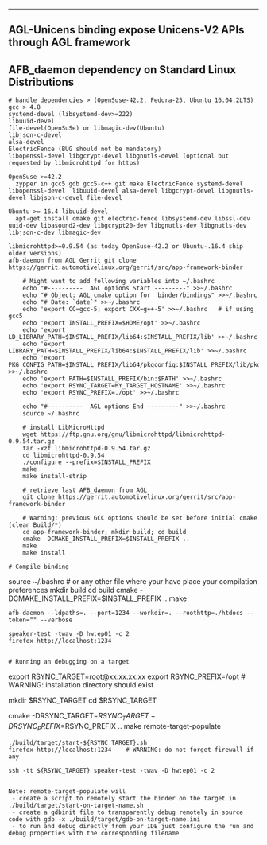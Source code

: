 ------------------------------------------------------------------------
AGL-Unicens binding expose Unicens-V2 APIs through AGL framework
------------------------------------------------------------------------


AFB_daemon dependency on Standard Linux Distributions
-------------------------------------------------------
    # handle dependencies > (OpenSuse-42.2, Fedora-25, Ubuntu 16.04.2LTS)
    gcc > 4.8
    systemd-devel (libsystemd-dev>=222) 
    libuuid-devel
    file-devel(OpenSuSe) or libmagic-dev(Ubuntu)
    libjson-c-devel
    alsa-devel
    ElectricFence (BUG should not be mandatory)
    libopenssl-devel libgcrypt-devel libgnutls-devel (optional but requested by libmicrohttpd for https)

    OpenSuse >=42.2 
      zypper in gcc5 gdb gcc5-c++ git make ElectricFence systemd-devel libopenssl-devel  libuuid-devel alsa-devel libgcrypt-devel libgnutls-devel libjson-c-devel file-devel 

    Ubuntu >= 16.4 libuuid-devel
      apt-get install cmake git electric-fence libsystemd-dev libssl-dev uuid-dev libasound2-dev libgcrypt20-dev libgnutls-dev libgnutls-dev libjson-c-dev libmagic-dev

    libmicrohttpd>=0.9.54 (as today OpenSuse-42.2 or Ubuntu-.16.4 ship older versions)
    afb-daemon from AGL Gerrit git clone https://gerrit.automotivelinux.org/gerrit/src/app-framework-binder

```
    # Might want to add following variables into ~/.bashrc
    echo "#----------  AGL options Start ---------" >>~/.bashrc
    echo "# Object: AGL cmake option for  binder/bindings" >>~/.bashrc
    echo "# Date: `date`" >>~/.bashrc
    echo 'export CC=gcc-5; export CXX=g++-5' >>~/.bashrc   # if using gcc5 
    echo 'export INSTALL_PREFIX=$HOME/opt' >>~/.bashrc
    echo 'export LD_LIBRARY_PATH=$INSTALL_PREFIX/lib64:$INSTALL_PREFIX/lib' >>~/.bashrc
    echo 'export LIBRARY_PATH=$INSTALL_PREFIX/lib64:$INSTALL_PREFIX/lib' >>~/.bashrc
    echo 'export PKG_CONFIG_PATH=$INSTALL_PREFIX/lib64/pkgconfig:$INSTALL_PREFIX/lib/pkgconfig' >>~/.bashrc
    echo 'export PATH=$INSTALL_PREFIX/bin:$PATH' >>~/.bashrc
    echo 'export RSYNC_TARGET=MY_TARGET_HOSTNAME' >>~/.bashrc
    echo 'export RSYNC_PREFIX=./opt' >>~/.bashrc

    echo "#----------  AGL options End ---------" >>~/.bashrc
    source ~/.bashrc

    # install LibMicroHttpd
    wget https://ftp.gnu.org/gnu/libmicrohttpd/libmicrohttpd-0.9.54.tar.gz
    tar -xzf libmicrohttpd-0.9.54.tar.gz
    cd libmicrohttpd-0.9.54
    ./configure --prefix=$INSTALL_PREFIX
    make
    make install-strip

    # retrieve last AFB_daemon from AGL
    git clone https://gerrit.automotivelinux.org/gerrit/src/app-framework-binder

    # Warning: previous GCC options should be set before initial cmake (clean Build/*)
    cd app-framework-binder; mkdir build; cd build 
    cmake -DCMAKE_INSTALL_PREFIX=$INSTALL_PREFIX ..
    make
    make install 
```


```
# Compile binding

```
source ~/.bashrc  # or any other file where your have place your compilation preferences
mkdir build
cd build
cmake -DCMAKE_INSTALL_PREFIX=$INSTALL_PREFIX ..
make

    afb-daemon --ldpaths=. --port=1234 --workdir=. --roothttp=./htdocs --token="" --verbose

    speaker-test -twav -D hw:ep01 -c 2
    firefox http://localhost:1234
```

# Running an debugging on a target

```
export RSYNC_TARGET=root@xx.xx.xx.xx
export RSYNC_PREFIX=/opt    # WARNING: installation directory should exist

mkdir $RSYNC_TARGET
cd    $RSYNC_TARGET

cmake -DRSYNC_TARGET=$RSYNC_TARGET -DRSYNC_PREFIX=$RSYNC_PREFIX ..
make remote-target-populate

    ./build/target/start-${RSYNC_TARGET}.sh
    firefox http://localhost:1234    # WARNING: do not forget firewall if any

    ssh -tt ${RSYNC_TARGET} speaker-test -twav -D hw:ep01 -c 2
```

Note: remote-target-populate will
 - create a script to remotely start the binder on the target in ./build/target/start-on-target-name.sh
 - create a gdbinit file to transparently debug remotely in source code with gdb -x ./build/target/gdb-on-target-name.ini
 - to run and debug directly from your IDE just configure the run and debug properties with the corresponding filename


